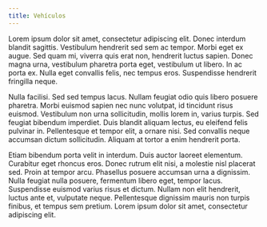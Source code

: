 ```yaml
---
title: Vehículos
---
```


Lorem ipsum dolor sit amet, consectetur adipiscing elit. Donec interdum blandit sagittis. Vestibulum hendrerit sed sem ac tempor. Morbi eget ex augue. Sed quam mi, viverra quis erat non, hendrerit luctus sapien. Donec magna urna, vestibulum pharetra porta eget, vestibulum ut libero. In ac porta ex. Nulla eget convallis felis, nec tempus eros. Suspendisse hendrerit fringilla neque.

Nulla facilisi. Sed sed tempus lacus. Nullam feugiat odio quis libero posuere pharetra. Morbi euismod sapien nec nunc volutpat, id tincidunt risus euismod. Vestibulum non urna sollicitudin, mollis lorem in, varius turpis. Sed feugiat bibendum imperdiet. Duis blandit aliquam lectus, eu eleifend felis pulvinar in. Pellentesque et tempor elit, a ornare nisi. Sed convallis neque accumsan dictum sollicitudin. Aliquam at tortor a enim hendrerit porta.

Etiam bibendum porta velit in interdum. Duis auctor laoreet elementum. Curabitur eget rhoncus eros. Donec rutrum elit nisi, a molestie nisl placerat sed. Proin at tempor arcu. Phasellus posuere accumsan urna a dignissim. Nulla feugiat nulla posuere, fermentum libero eget, tempor lacus. Suspendisse euismod varius risus et dictum. Nullam non elit hendrerit, luctus ante et, vulputate neque. Pellentesque dignissim mauris non turpis finibus, et tempus sem pretium. Lorem ipsum dolor sit amet, consectetur adipiscing elit.